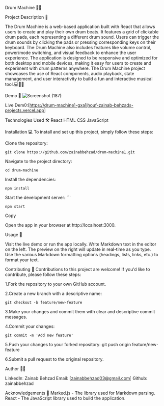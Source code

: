 Drum Machine 💬🚀

Project Description 📝

The Drum Machine is a web-based application built with React that allows users to create and play their own drum beats. It features a grid of clickable drum pads, each representing a different drum sound. Users can trigger the drum sounds by clicking the pads or pressing corresponding keys on their keyboard. The Drum Machine also includes features like volume control, power/mode switching, and visual feedback to enhance the user experience. The application is designed to be responsive and optimized for both desktop and mobile devices, making it easy for users to create and experiment with drum patterns anywhere. The Drum Machine project showcases the use of React components, audio playback, state management, and user interactivity to build a fun and interactive musical tool.💻📝🚀

Demo 📸
![Screenshot (187)](https://github.com/user-attachments/assets/0fe0771b-8229-47c7-94b0-1286f8968b97)


Live Dem0:[https://drum-machine1-gxa1jhouf-zainab-behzads-projects.vercel.app]




Technologies Used 🛠️
React
HTML
CSS
JavaScript


Installation 💻
To install and set up this project, simply follow these steps:

Clone the repository: 

    git clone https://github.com/zainabbehzad/drum-machine1.git

Navigate to the project directory: 

    cd drum-machine 

Install the dependencies: 

    npm install  

Start the development server: ```

    npm start

Copy

Open the app in your browser at
    http://localhost:3000.


Usage 🎯

Visit the live demo or run the app locally.
Write Markdown text in the editor on the left.
The preview on the right will update in real-time as you type.
Use the various Markdown formatting options (headings, lists, links, etc.) to format your text.


Contributing 🤝
Contributions to this project are welcome! If you'd like to contribute, please follow these steps:

1.Fork the repository to your own GitHub account.

2.Create a new branch with a descriptive name:

    git checkout -b feature/new-feature  

3.Make your changes and commit them with clear and descriptive commit messages.

4.Commit your changes: 

    git commit -m 'Add new feature'  

5.Push your changes to your forked repository: 
    git push origin feature/new-feature  

6.Submit a pull request to the original repository.


Author 👩‍💻

LinkedIn: Zainab Behzad
Email: [zainabbehzad03@gmail.com]
Github: zainabbehzad


Acknowledgements 🙏
Marked.js - The library used for Markdown parsing.
React - The JavaScript library used to build the application.
